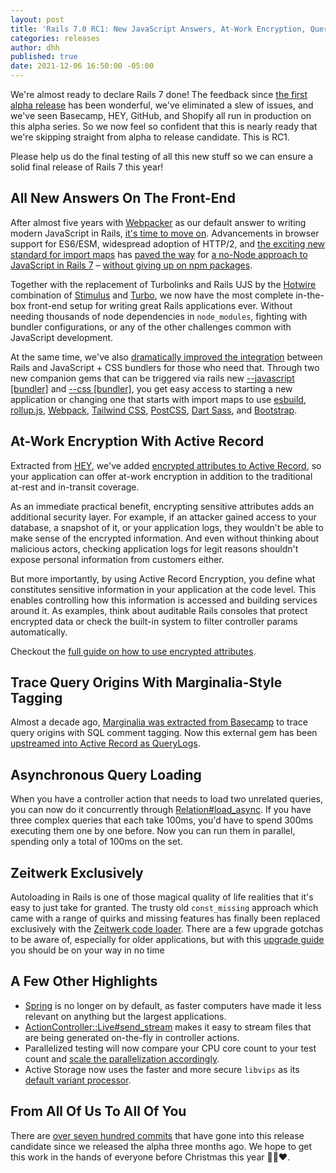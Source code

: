 ```yaml
---
layout: post
title: 'Rails 7.0 RC1: New JavaScript Answers, At-Work Encryption, Query Origin Logging, Zeitwerk Exclusively'
categories: releases
author: dhh
published: true
date: 2021-12-06 16:50:00 -05:00
---
```

We're almost ready to declare Rails 7 done! The feedback since [the first alpha release](https://weblog.rubyonrails.org/2021/9/15/Rails-7-0-alpha-1-released/) has been wonderful, we've eliminated a slew of issues, and we've seen Basecamp, HEY, GitHub, and Shopify all run in production on this alpha series. So we now feel so confident that this is nearly ready that we're skipping straight from alpha to release candidate. This is RC1.

Please help us do the final testing of all this new stuff so we can ensure a solid final release of Rails 7 this year!

## All New Answers On The Front-End

After almost five years with [Webpacker](https://github.com/rails/webpacker) as our default answer to writing modern JavaScript in Rails, [it's time to move on](https://www.youtube.com/watch?v=PtxZvFnL2i0). Advancements in browser support for ES6/ESM, widespread adoption of HTTP/2, and [the exciting new standard for import maps](https://github.com/rails/importmap-rails) has [paved the way](https://world.hey.com/dhh/modern-web-apps-without-javascript-bundling-or-transpiling-a20f2755) for [a no-Node approach to JavaScript in Rails 7](https://world.hey.com/dhh/rails-7-will-have-three-great-answers-to-javascript-in-2021-8d68191b) – [without giving up on npm packages](https://github.com/rails/importmap-rails#using-node-modules-via-javascript-cdns).

Together with the replacement of Turbolinks and Rails UJS by the [Hotwire](https://hotwired.dev) combination of [Stimulus](https://stimulus.hotwired.dev) and [Turbo](https://turbo.hotwired.dev), we now have the most complete in-the-box front-end setup for writing great Rails applications ever. Without needing thousands of node dependencies in `node_modules`, fighting with bundler configurations, or any of the other challenges common with JavaScript development.

At the same time, we've also [dramatically improved the integration](https://www.youtube.com/watch?v=JsNtLiph87Y) between Rails and JavaScript + CSS bundlers for those who need that. Through two new companion gems that can be triggered via rails new [--javascript [bundler]](https://github.com/rails/jsbundling-rails/) and [--css [bundler]](https://github.com/rails/cssbundling-rails/), you get easy access to starting a new application or changing one that starts with import maps to use [esbuild](https://github.com/evanw/esbuild), [rollup.js](https://rollupjs.org/guide/en/), [Webpack](https://webpack.js.org/), [Tailwind CSS](https://tailwindcss.com/), [PostCSS](https://postcss.org/), [Dart Sass](https://sass-lang.com/dart-sass), and [Bootstrap](https://getbootstrap.com/).

## At-Work Encryption With Active Record

Extracted from [HEY](https://hey.com/security), we've added [encrypted attributes to Active Record](https://github.com/rails/rails/pull/41659), so your application can offer at-work encryption in addition to the traditional at-rest and in-transit coverage.

As an immediate practical benefit, encrypting sensitive attributes adds an additional security layer. For example, if an attacker gained access to your database, a snapshot of it, or your application logs, they wouldn't be able to make sense of the encrypted information. And even without thinking about malicious actors, checking application logs for legit reasons shouldn't expose personal information from customers either.

But more importantly, by using Active Record Encryption, you define what constitutes sensitive information in your application at the code level. This enables controlling how this information is accessed and building services around it. As examples, think about auditable Rails consoles that protect encrypted data or check the built-in system to filter controller params automatically.

Checkout the [full guide on how to use encrypted attributes](https://edgeguides.rubyonrails.org/active_record_encryption.html).

## Trace Query Origins With Marginalia-Style Tagging

Almost a decade ago, [Marginalia was extracted from Basecamp](https://signalvnoise.com/posts/3130-tech-note-mysql-query-comments-in-rails) to trace query origins with SQL comment tagging. Now this external gem has been [upstreamed into Active Record as QueryLogs](https://github.com/rails/rails/pull/42240).

## Asynchronous Query Loading

When you have a controller action that needs to load two unrelated queries, you can now do it concurrently through [Relation#load_async](https://github.com/rails/rails/pull/41372). If you have three complex queries that each take 100ms, you'd have to spend 300ms executing them one by one before. Now you can run them in parallel, spending only a total of 100ms on the set.

## Zeitwerk Exclusively

Autoloading in Rails is one of those magical quality of life realities that it's easy to just take for granted. The trusty old `const_missing` approach which came with a range of quirks and missing features has finally been replaced exclusively with the [Zeitwerk code loader](https://github.com/fxn/zeitwerk#introduction). There are a few upgrade gotchas to be aware of, especially for older applications, but with this [upgrade guide](https://edgeguides.rubyonrails.org/upgrading_ruby_on_rails.html#upgrading-from-rails-6-1-to-rails-7-0) you should be on your way in no time

## A Few Other Highlights

- [Spring](https://github.com/rails/spring) is no longer on by default, as faster computers have made it less relevant on anything but the largest applications.
- [ActionController::Live#send_stream](https://github.com/rails/rails/pull/41488) makes it easy to stream files that are being generated on-the-fly in controller actions.
- Parallelized testing will now compare your CPU core count to your test count and [scale the parallelization accordingly](https://github.com/rails/rails/pull/42761).
- Active Storage now uses the faster and more secure `libvips` as its [default variant processor](https://edgeguides.rubyonrails.org/upgrading_ruby_on_rails.html#activestorage-variant-processor-changed-to-vips).

## From All Of Us To All Of You

There are [over seven hundred commits](https://github.com/rails/rails/compare/v7.0.0.alpha2...v7.0.0.rc1) that have gone into this release candidate since we released the alpha three months ago. We hope to get this work in the hands of everyone before Christmas this year 🎄🎁❤️.
